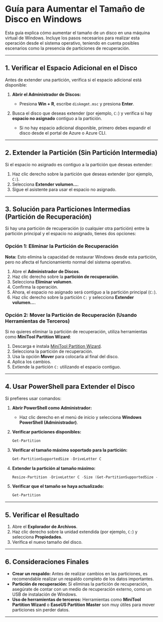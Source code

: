 # Guía para Aumentar el Tamaño de Disco en Windows

Esta guía explica cómo aumentar el tamaño de un disco en una máquina virtual de Windows. Incluye los pasos necesarios para realizar esta operación desde el sistema operativo, teniendo en cuenta posibles escenarios como la presencia de particiones de recuperación.

---

## **1. Verificar el Espacio Adicional en el Disco**

Antes de extender una partición, verifica si el espacio adicional está disponible:

1. **Abrir el Administrador de Discos:**
   - Presiona **Win + R**, escribe `diskmgmt.msc` y presiona **Enter**.

2. Busca el disco que deseas extender (por ejemplo, `C:`) y verifica si hay **espacio no asignado** contiguo a la partición.

   - Si no hay espacio adicional disponible, primero debes expandir el disco desde el portal de Azure o Azure CLI.

---

## **2. Extender la Partición (Sin Partición Intermedia)**

Si el espacio no asignado es contiguo a la partición que deseas extender:

1. Haz clic derecho sobre la partición que deseas extender (por ejemplo, `C:`).
2. Selecciona **Extender volumen...**.
3. Sigue el asistente para usar el espacio no asignado.

---

## **3. Solución para Particiones Intermedias (Partición de Recuperación)**

Si hay una partición de recuperación (o cualquier otra partición) entre la partición principal y el espacio no asignado, tienes dos opciones:

### **Opción 1: Eliminar la Partición de Recuperación**

**Nota:** Esto elimina la capacidad de restaurar Windows desde esta partición, pero no afecta el funcionamiento normal del sistema operativo.

1. Abre el **Administrador de Discos**.
2. Haz clic derecho sobre la **partición de recuperación**.
3. Selecciona **Eliminar volumen**.
4. Confirma la operación.
5. Ahora, el espacio no asignado será contiguo a la partición principal (`C:`).
6. Haz clic derecho sobre la partición `C:` y selecciona **Extender volumen...**.

### **Opción 2: Mover la Partición de Recuperación** (Usando Herramientas de Terceros)

Si no quieres eliminar la partición de recuperación, utiliza herramientas como **MiniTool Partition Wizard**:

1. Descarga e instala [MiniTool Partition Wizard](https://www.partitionwizard.com/).
2. Selecciona la partición de recuperación.
3. Usa la opción **Mover** para colocarla al final del disco.
4. Aplica los cambios.
5. Extiende la partición `C:` utilizando el espacio contiguo.

---

## **4. Usar PowerShell para Extender el Disco**

Si prefieres usar comandos:

1. **Abrir PowerShell como Administrador:**
   - Haz clic derecho en el menú de inicio y selecciona **Windows PowerShell (Administrador)**.

2. **Verificar particiones disponibles:**
   ```powershell
   Get-Partition
   ```

3. **Verificar el tamaño máximo soportado para la partición:**
   ```powershell
   Get-PartitionSupportedSize -DriveLetter C
   ```

4. **Extender la partición al tamaño máximo:**
   ```powershell
   Resize-Partition -DriveLetter C -Size (Get-PartitionSupportedSize -DriveLetter C).SizeMax
   ```

5. **Verificar que el tamaño se haya actualizado:**
   ```powershell
   Get-Partition
   ```

---

## **5. Verificar el Resultado**

1. Abre el **Explorador de Archivos**.
2. Haz clic derecho sobre la unidad extendida (por ejemplo, `C:`) y selecciona **Propiedades**.
3. Verifica el nuevo tamaño del disco.

---

## **6. Consideraciones Finales**

- **Crear un respaldo:** Antes de realizar cambios en las particiones, es recomendable realizar un respaldo completo de los datos importantes.
- **Partición de recuperación:** Si eliminas la partición de recuperación, asegúrate de contar con un medio de recuperación externo, como un USB de instalación de Windows.
- **Uso de herramientas de terceros:** Herramientas como **MiniTool Partition Wizard** o **EaseUS Partition Master** son muy útiles para mover particiones sin perder datos.

---
